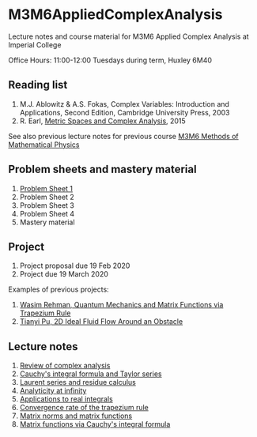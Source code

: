 # M3M6AppliedComplexAnalysis
Lecture notes and course material for M3M6 Applied Complex Analysis at Imperial College

 Office Hours: 11:00-12:00 Tuesdays during term, Huxley 6M40

## Reading list

1. M.J. Ablowitz & A.S. Fokas, Complex Variables: Introduction and Applications, Second Edition, Cambridge University Press, 2003
2. R. Earl, [Metric Spaces and Complex Analysis](https://courses.maths.ox.ac.uk/node/view_material/5392), 2015

See also previous lecture notes for previous course [M3M6 Methods of Mathematical Physics](https://github.com/dlfivefifty/M3M6MethodsOfMathematicalPhysics)

## Problem sheets and mastery material 

1. [Problem Sheet 1](sheets/Sheet1.pdf)
2. Problem Sheet 2
3. Problem Sheet 3
4. Problem Sheet 4
5. Mastery material

## Project

1. Project proposal due 19 Feb 2020
2. Project due 19 March 2020

Examples of previous projects:

1. [Wasim Rehman, Quantum Mechanics and Matrix Functions via Trapezium Rule](projects/Rehman.pdf)
2. [Tianyi Pu, 2D Ideal Fluid Flow Around an Obstacle](projects/Pu.pdf)

## Lecture notes

1. [Review of complex analysis](notes/Lecture1.pdf)
2. [Cauchy's integral formula and Taylor series](notes/Lecture2.pdf)
3. [Laurent series and residue calculus](notes/Lecture3.pdf)
4. [Analyticity at infinity](notes/Lecture4.pdf)
5. [Applications to real integrals](notes/Lecture5.pdf)
6. [Convergence rate of the trapezium rule](notes/Lecture6.pdf)
7. [Matrix norms and matrix functions](notes/Lecture7.pdf)
8. [Matrix functions via Cauchy's integral formula](notes/Lecture8.pdf)